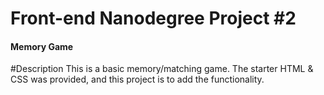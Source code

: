 # Front-end Nanodegree Project #2
#### Memory Game

#Description
This is a basic memory/matching game. The starter HTML & CSS was provided, and this project is to add the functionality.
